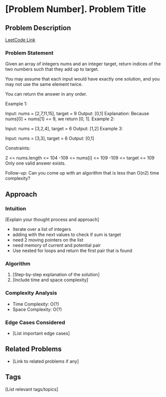 # [Problem Number]. Problem Title

## Problem Description

[LeetCode Link](https://leetcode.com/problems/two-sum/description/?envType=problem-list-v2&envId=v2527sz5)


### Problem Statement
Given an array of integers nums and an integer target, return indices of the two numbers such that they add up to target.

You may assume that each input would have exactly one solution, and you may not use the same element twice.

You can return the answer in any order.

 

Example 1:

Input: nums = [2,7,11,15], target = 9
Output: [0,1]
Explanation: Because nums[0] + nums[1] == 9, we return [0, 1].
Example 2:

Input: nums = [3,2,4], target = 6
Output: [1,2]
Example 3:

Input: nums = [3,3], target = 6
Output: [0,1]
 

Constraints:

2 <= nums.length <= 104
-109 <= nums[i] <= 109
-109 <= target <= 109
Only one valid answer exists.
 

Follow-up: Can you come up with an algorithm that is less than O(n2) time complexity?

## Approach

### Intuition
[Explain your thought process and approach]

- Iterate over a list of integers
- adding with the next values to check if sum is target
- need 2 moving pointers on the list
- need memory of current and potential pair
- Use nested for loops and return the first pair that is found




### Algorithm
1. [Step-by-step explanation of the solution]
2. [Include time and space complexity]

### Complexity Analysis
- Time Complexity: O(?)
- Space Complexity: O(?)

### Edge Cases Considered
- [List important edge cases]

## Related Problems
- [Link to related problems if any]

## Tags
[List relevant tags/topics]
